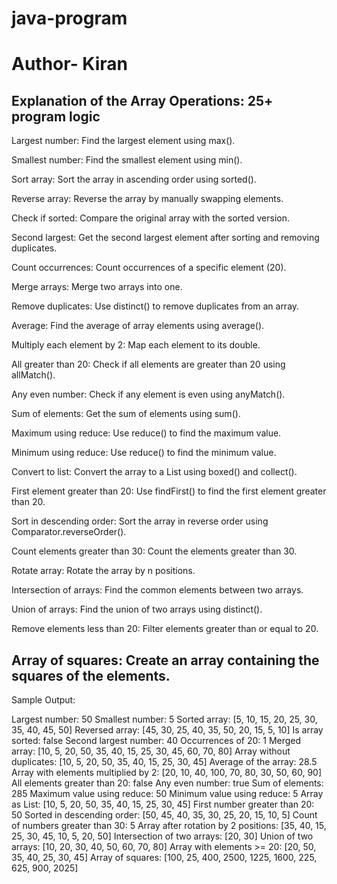 # java-program
# Author- Kiran

Explanation of the Array Operations: 25+ program logic
-----------------------------------------------------

Largest number: Find the largest element using max().

Smallest number: Find the smallest element using min().

Sort array: Sort the array in ascending order using sorted().

Reverse array: Reverse the array by manually swapping elements.

Check if sorted: Compare the original array with the sorted version.

Second largest: Get the second largest element after sorting and removing duplicates.

Count occurrences: Count occurrences of a specific element (20).

Merge arrays: Merge two arrays into one.

Remove duplicates: Use distinct() to remove duplicates from an array.

Average: Find the average of array elements using average().

Multiply each element by 2: Map each element to its double.

All greater than 20: Check if all elements are greater than 20 using allMatch().

Any even number: Check if any element is even using anyMatch().

Sum of elements: Get the sum of elements using sum().

Maximum using reduce: Use reduce() to find the maximum value.

Minimum using reduce: Use reduce() to find the minimum value.

Convert to list: Convert the array to a List using boxed() and collect().

First element greater than 20: Use findFirst() to find the first element greater than 20.

Sort in descending order: Sort the array in reverse order using Comparator.reverseOrder().

Count elements greater than 30: Count the elements greater than 30.

Rotate array: Rotate the array by n positions.

Intersection of arrays: Find the common elements between two arrays.

Union of arrays: Find the union of two arrays using distinct().

Remove elements less than 20: Filter elements greater than or equal to 20.

Array of squares: Create an array containing the squares of the elements.
----------------------------------------------------------------------------------------------------
Sample Output:

Largest number: 50
Smallest number: 5
Sorted array: [5, 10, 15, 20, 25, 30, 35, 40, 45, 50]
Reversed array: [45, 30, 25, 40, 35, 50, 20, 15, 5, 10]
Is array sorted: false
Second largest number: 40
Occurrences of 20: 1
Merged array: [10, 5, 20, 50, 35, 40, 15, 25, 30, 45, 60, 70, 80]
Array without duplicates: [10, 5, 20, 50, 35, 40, 15, 25, 30, 45]
Average of the array: 28.5
Array with elements multiplied by 2: [20, 10, 40, 100, 70, 80, 30, 50, 60, 90]
All elements greater than 20: false
Any even number: true
Sum of elements: 285
Maximum value using reduce: 50
Minimum value using reduce: 5
Array as List: [10, 5, 20, 50, 35, 40, 15, 25, 30, 45]
First number greater than 20: 50
Sorted in descending order: [50, 45, 40, 35, 30, 25, 20, 15, 10, 5]
Count of numbers greater than 30: 5
Array after rotation by 2 positions: [35, 40, 15, 25, 30, 45, 10, 5, 20, 50]
Intersection of two arrays: [20, 30]
Union of two arrays: [10, 20, 30, 40, 50, 60, 70, 80]
Array with elements >= 20: [20, 50, 35, 40, 25, 30, 45]
Array of squares: [100, 25, 400, 2500, 1225, 1600, 225, 625, 900, 2025]
